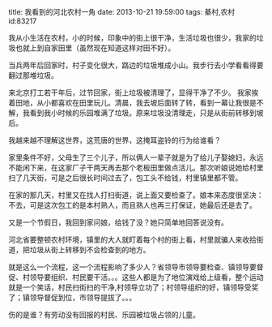 title: 我看到的河北农村一角
date: 2013-10-21 19:59:00
tags: 綦村,农村
id:83217

我从小生活在农村，小的时候，印象中的街上很干净，生活垃圾也很少，我家的垃圾也就上到自家田里（虽然现在知道这样对田不好）。

当兵两年后回家时，村子变化很大，路边的垃圾堆成小山。我步行去小学看看得要翻过那堆垃圾。

来北京打工若干年后，过节回家，街上垃圾被清理了，显得干净了不少。 我家挨着田地，从小都喜欢在田里玩儿。清晨，我去坡后面转了转，看到一幕让我很是不解，我看到我小时候的乐园堆满了垃圾。原来垃圾没清理走，只是从街前转移到坡后。

我越来越不理解这世界，这荒唐的世界，这掩耳盗铃的行为给谁看？

家里条件不好，父母生了三个儿子，所以俩人一辈子就是为了给儿子娶媳妇，永远不能闲下来，在这家厂子干两天再去那个老板田里做点活儿。那次听娘说她给村里扫了几天街，可是之后很长时间过去了，包工头不给钱，村里镇里都不管。

在家的那几天，村里又在找人打扫街道，说上面又要检查了。娘本来态度很坚决：不去，可是这次包工的是本村熟人，而且熟人也再三打保证，她最后还是去了。

又是一个节假日，我回到家问娘，给钱了没？她只简单地回答说没有。

河北省要整顿农村环境，镇里的大人就盯着每个村的街上看，村里就骗人来收拾街道，把垃圾从街上转移到不会检查到的地方。

就是这么一个流程，这一个流程影响了多少人？省领导市领导要检查、镇领导要督促、村领导要组织、村民要干活。。。这些人都是为了地位演戏给上级看，整个运动就是一个笑话，村民扫街扫的干净,村领导立功了；村领导组织的好，镇领导受奖了；镇领导督促到位，市领导提拔了。。。

伤的是谁？有劳动没有回报的村民、乐园被垃圾占领的儿童。
